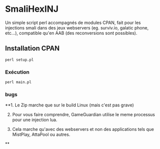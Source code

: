 # SmaliHexINJ
Un simple script perl accompagnés de modules CPAN, fait pour les injections smali dans des jeux webservers (eg. surviv.io, galatic phone, etc...), compatible qu'en AAB (des reconversions sont possibles).
## Installation CPAN
```
perl setup.pl
```
### Exécution 
```
perl main.pl
```

### bugs

**1. Le Zip marche que sur le build Linux (mais c'est pas grave)

2. Pour vous faire comprendre, GameGuardian utilise le meme processus pour une injection lua.

3. Cela marche qu'avec des webservers et non des applications tels que MistPlay, AttaPool ou autres.

**
